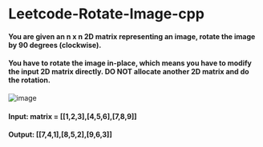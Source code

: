# Leetcode-Rotate-Image-cpp

#### You are given an n x n 2D matrix representing an image, rotate the image by 90 degrees (clockwise).

#### You have to rotate the image in-place, which means you have to modify the input 2D matrix directly. DO NOT allocate another 2D matrix and do the rotation.


![image](https://github.com/SinSham/Leetcode-Rotate-Image-cpp/assets/115347011/01a1e5b1-c1f8-4245-ac09-acc57fc906df)

#### Input: matrix = [[1,2,3],[4,5,6],[7,8,9]]
#### Output: [[7,4,1],[8,5,2],[9,6,3]]
